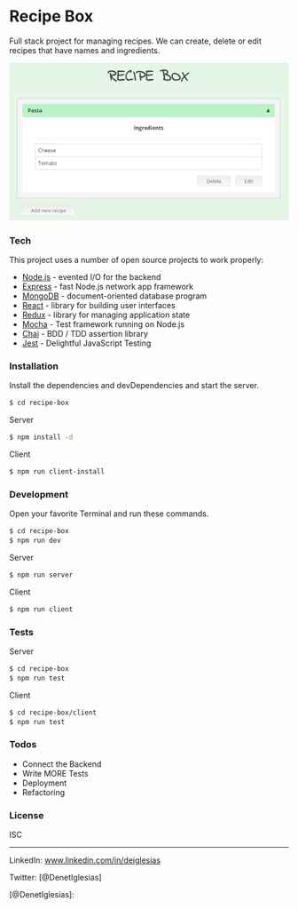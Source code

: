 # Recipe Box

Full stack project for managing recipes. We can create, delete or edit recipes that have names and ingredients.

![Recipe Box](./mockup/recipe-box.png)

### Tech

This project uses a number of open source projects to work properly:

* [Node.js] - evented I/O for the backend
* [Express] - fast Node.js network app framework 
* [MongoDB] - document-oriented database program
* [React] - library for building user interfaces
* [Redux] - library for managing application state
* [Mocha] - Test framework running on Node.js
* [Chai] - BDD / TDD assertion library
* [Jest] - Delightful JavaScript Testing

### Installation

Install the dependencies and devDependencies and start the server.

```sh
$ cd recipe-box
```
Server
```sh
$ npm install -d
```
Client
```sh
$ npm run client-install
```

### Development

Open your favorite Terminal and run these commands.
```sh
$ cd recipe-box
$ npm run dev
```
Server
```sh
$ npm run server
```
Client
```sh
$ npm run client
```

### Tests

Server
```sh
$ cd recipe-box
$ npm run test
```
Client
```sh
$ cd recipe-box/client
$ npm run test
```

### Todos
 - Connect the Backend  
 - Write MORE Tests
 - Deployment
 - Refactoring
 
### License

ISC

---

LinkedIn: www.linkedin.com/in/deiglesias 

Twitter: [@DenetIglesias]

   [Node.js]: <http://nodejs.org>
   [express]: <http://expressjs.com>
   [MongoDB]: <http://www.mongodb.com/>
   [React]: <http://reactjs.org/>
   [Redux]: <https://redux.js.org/introduction>
   [Mocha]: <https://mochajs.org/>
   [Chai]: <https://www.chaijs.com/>
   [Jest]: <https://jestjs.io/>
   [@DenetIglesias]:


